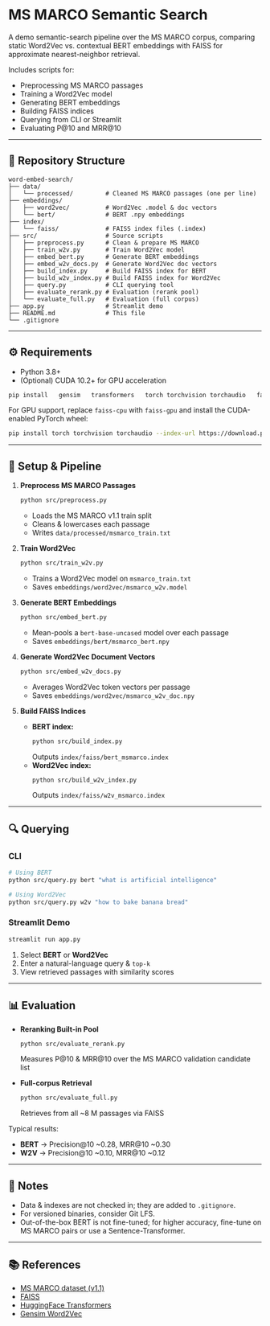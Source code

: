 # MS MARCO Semantic Search

A demo semantic-search pipeline over the MS MARCO corpus, comparing static Word2Vec vs. contextual BERT embeddings with FAISS for approximate nearest-neighbor retrieval.

Includes scripts for:
- Preprocessing MS MARCO passages
- Training a Word2Vec model
- Generating BERT embeddings
- Building FAISS indices
- Querying from CLI or Streamlit
- Evaluating P@10 and MRR@10

---

## 📂 Repository Structure

```
word-embed-search/
├── data/
│   └── processed/         # Cleaned MS MARCO passages (one per line)
├── embeddings/
│   ├── word2vec/          # Word2Vec .model & doc vectors
│   └── bert/              # BERT .npy embeddings
├── index/
│   └── faiss/             # FAISS index files (.index)
├── src/                   # Source scripts
│   ├── preprocess.py      # Clean & prepare MS MARCO
│   ├── train_w2v.py       # Train Word2Vec model
│   ├── embed_bert.py      # Generate BERT embeddings
│   ├── embed_w2v_docs.py  # Generate Word2Vec doc vectors
│   ├── build_index.py     # Build FAISS index for BERT
│   ├── build_w2v_index.py # Build FAISS index for Word2Vec
│   ├── query.py           # CLI querying tool
│   ├── evaluate_rerank.py # Evaluation (rerank pool)
│   └── evaluate_full.py   # Evaluation (full corpus)
├── app.py                 # Streamlit demo
├── README.md              # This file
└── .gitignore
```

---

## ⚙️ Requirements

- Python 3.8+  
- (Optional) CUDA 10.2+ for GPU acceleration  

```bash
pip install   gensim   transformers   torch torchvision torchaudio   faiss-cpu   scikit-learn   numpy   pandas   datasets   tqdm   streamlit
```

For GPU support, replace `faiss-cpu` with `faiss-gpu` and install the CUDA-enabled PyTorch wheel:

```bash
pip install torch torchvision torchaudio --index-url https://download.pytorch.org/whl/cu118
```

---

## 🚀 Setup & Pipeline

1. **Preprocess MS MARCO Passages**  
   ```bash
   python src/preprocess.py
   ```  
   - Loads the MS MARCO v1.1 train split  
   - Cleans & lowercases each passage  
   - Writes `data/processed/msmarco_train.txt`

2. **Train Word2Vec**  
   ```bash
   python src/train_w2v.py
   ```  
   - Trains a Word2Vec model on `msmarco_train.txt`  
   - Saves `embeddings/word2vec/msmarco_w2v.model`

3. **Generate BERT Embeddings**  
   ```bash
   python src/embed_bert.py
   ```  
   - Mean-pools a `bert-base-uncased` model over each passage  
   - Saves `embeddings/bert/msmarco_bert.npy`

4. **Generate Word2Vec Document Vectors**  
   ```bash
   python src/embed_w2v_docs.py
   ```  
   - Averages Word2Vec token vectors per passage  
   - Saves `embeddings/word2vec/msmarco_w2v_doc.npy`

5. **Build FAISS Indices**  
   - **BERT index:**  
     ```bash
     python src/build_index.py
     ```  
     Outputs `index/faiss/bert_msmarco.index`  
   - **Word2Vec index:**  
     ```bash
     python src/build_w2v_index.py
     ```  
     Outputs `index/faiss/w2v_msmarco.index`

---

## 🔍 Querying

### CLI

```bash
# Using BERT
python src/query.py bert "what is artificial intelligence"

# Using Word2Vec
python src/query.py w2v "how to bake banana bread"
```

### Streamlit Demo

```bash
streamlit run app.py
```

1. Select **BERT** or **Word2Vec**  
2. Enter a natural-language query & `top-k`  
3. View retrieved passages with similarity scores  

---

## 📊 Evaluation

- **Reranking Built-in Pool**  
  ```bash
  python src/evaluate_rerank.py
  ```  
  Measures P@10 & MRR@10 over the MS MARCO validation candidate list

- **Full-corpus Retrieval**  
  ```bash
  python src/evaluate_full.py
  ```  
  Retrieves from all ~8 M passages via FAISS

Typical results:
- **BERT** → Precision@10 ~0.28, MRR@10 ~0.30  
- **W2V** → Precision@10 ~0.10, MRR@10 ~0.12  

---

## 📝 Notes

- Data & indexes are not checked in; they are added to `.gitignore`.  
- For versioned binaries, consider Git LFS.  
- Out-of-the-box BERT is not fine-tuned; for higher accuracy, fine-tune on MS MARCO pairs or use a Sentence-Transformer.

---

## 📚 References

- [MS MARCO dataset (v1.1)](https://microsoft.github.io/msmarco/)  
- [FAISS](https://github.com/facebookresearch/faiss)  
- [HuggingFace Transformers](https://github.com/huggingface/transformers)  
- [Gensim Word2Vec](https://radimrehurek.com/gensim/models/word2vec.html)
